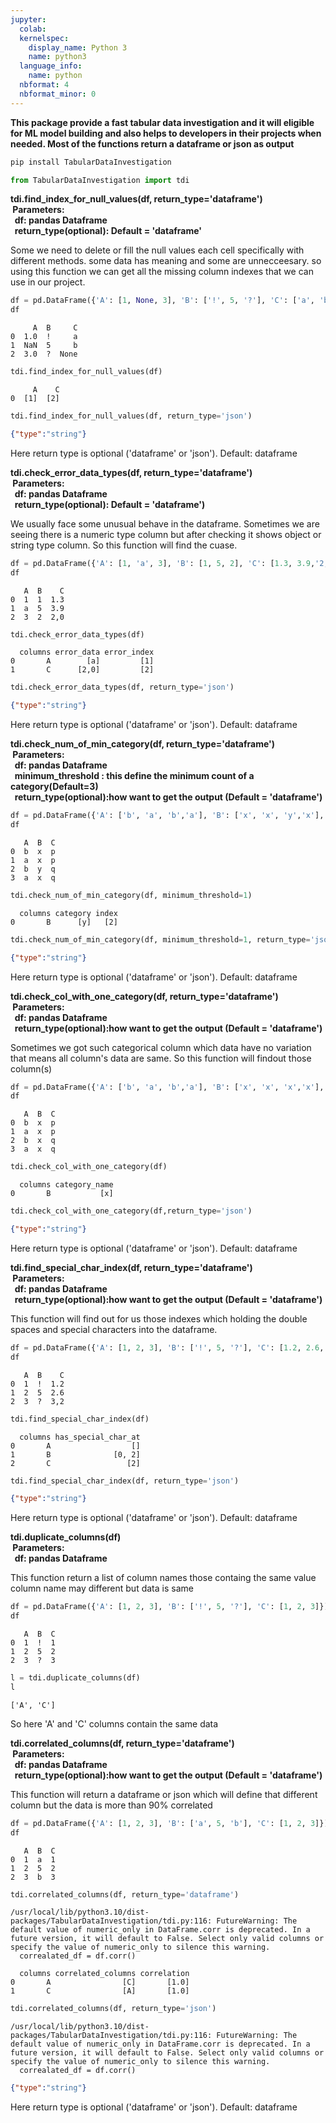 ```yaml
---
jupyter:
  colab:
  kernelspec:
    display_name: Python 3
    name: python3
  language_info:
    name: python
  nbformat: 4
  nbformat_minor: 0
---
```


<div class="cell markdown" id="lJNrv9lwHw7t">

**This package provide a fast tabular data investigation and it will
eligible for ML model building and also helps to developers in their
projects when needed. Most of the functions return a dataframe or json
as output**

</div>

<div class="cell code" id="HRSU2lZ5Ht9v">

``` python
pip install TabularDataInvestigation
```

</div>

<div class="cell code" execution_count="43" id="VzC1_y2hTSlb">

``` python
from TabularDataInvestigation import tdi
```

</div>

<div class="cell markdown" id="5o29-lUSKmIy">

**tdi.find_index_for_null_values(df, return_type='dataframe')\
&nbsp;Parameters:\
&nbsp;&nbsp;df: pandas Dataframe\
&nbsp;&nbsp;return_type(optional): Default = 'dataframe'**

</div>

<div class="cell markdown" id="vYvrNlAvIDQd">

Some we need to delete or fill the null values each cell specifically
with different methods. some data has meaning and some are unnecceesary.
so using this function we can get all the missing column indexes that we
can use in our project.

</div>

<div class="cell code" execution_count="19"
colab="{&quot;base_uri&quot;:&quot;https://localhost:8080/&quot;,&quot;height&quot;:143}"
id="TGS5k7JWIqz8" outputId="3663fd25-23cb-4558-a175-5ede1691661d">

``` python
df = pd.DataFrame({'A': [1, None, 3], 'B': ['!', 5, '?'], 'C': ['a', 'b', None]})
df
```

<div class="output execute_result" execution_count="19">

         A  B     C
    0  1.0  !     a
    1  NaN  5     b
    2  3.0  ?  None

</div>

</div>

<div class="cell code" execution_count="20"
colab="{&quot;base_uri&quot;:&quot;https://localhost:8080/&quot;,&quot;height&quot;:81}"
id="HLVms92Zn4qW" outputId="669872b8-bce7-456b-afae-37dca420cc49">

``` python
tdi.find_index_for_null_values(df)
```

<div class="output execute_result" execution_count="20">

         A    C
    0  [1]  [2]

</div>

</div>

<div class="cell code" execution_count="21"
colab="{&quot;base_uri&quot;:&quot;https://localhost:8080/&quot;,&quot;height&quot;:35}"
id="8_NmdR_UKRWy" outputId="b650a6f9-2f2b-49f8-a3e0-e575a1d74df0">

``` python
tdi.find_index_for_null_values(df, return_type='json')
```

<div class="output execute_result" execution_count="21">

``` json
{"type":"string"}
```

</div>

</div>

<div class="cell markdown" id="d9uRAKLzKYDy">

Here return type is optional ('dataframe' or 'json'). Default: dataframe

</div>

<div class="cell markdown" id="OSAs6sHgLVf3">

**tdi.check_error_data_types(df, return_type='dataframe')\
&nbsp;Parameters:\
&nbsp;&nbsp;df: pandas Dataframe\
&nbsp;&nbsp;return_type(optional): Default = 'dataframe')**

</div>

<div class="cell markdown" id="OpKOTMPmLl5w">

We usually face some unusual behave in the dataframe. Sometimes we are
seeing there is a numeric type column but after checking it shows object
or string type column. So this function will find the cuase.

</div>

<div class="cell code" execution_count="25"
colab="{&quot;base_uri&quot;:&quot;https://localhost:8080/&quot;,&quot;height&quot;:143}"
id="WQAv7nOpLktf" outputId="599eb053-4f53-4857-a2a0-52c1c68fc8d3">

``` python
df = pd.DataFrame({'A': [1, 'a', 3], 'B': [1, 5, 2], 'C': [1.3, 3.9,'2,0']})
df
```

<div class="output execute_result" execution_count="25">

       A  B    C
    0  1  1  1.3
    1  a  5  3.9
    2  3  2  2,0

</div>

</div>

<div class="cell code" execution_count="26"
colab="{&quot;base_uri&quot;:&quot;https://localhost:8080/&quot;,&quot;height&quot;:112}"
id="S8gaMAASbZc4" outputId="0325075a-93e6-4347-bbfc-823e74021772">

``` python
tdi.check_error_data_types(df)
```

<div class="output execute_result" execution_count="26">

      columns error_data error_index
    0       A        [a]         [1]
    1       C      [2,0]         [2]

</div>

</div>

<div class="cell code" execution_count="27"
colab="{&quot;base_uri&quot;:&quot;https://localhost:8080/&quot;,&quot;height&quot;:35}"
id="RcCmVNZAMgkH" outputId="4c6315d7-6fd3-4a87-9ef2-4116f47b4401">

``` python
tdi.check_error_data_types(df, return_type='json')
```

<div class="output execute_result" execution_count="27">

``` json
{"type":"string"}
```

</div>

</div>

<div class="cell markdown" id="NSjujMp0Mqv1">

Here return type is optional ('dataframe' or 'json'). Default: dataframe

</div>

<div class="cell markdown" id="IwI-sfT4MsLG">

**tdi.check_num_of_min_category(df, return_type='dataframe')\
&nbsp;Parameters:\
&nbsp;&nbsp;df: pandas Dataframe\
&nbsp;&nbsp;minimum_threshold : this define the minimum count of a
category(Default=3)\
&nbsp;&nbsp;return_type(optional):how want to get the output (Default =
'dataframe')**

</div>

<div class="cell code" execution_count="28"
colab="{&quot;base_uri&quot;:&quot;https://localhost:8080/&quot;,&quot;height&quot;:175}"
id="eM1XHOiOM1Fd" outputId="4b9d38f4-fe36-4b69-e47c-971529b56d69">

``` python
df = pd.DataFrame({'A': ['b', 'a', 'b','a'], 'B': ['x', 'x', 'y','x'], 'C': ['p', 'p', 'q','q']})
df
```

<div class="output execute_result" execution_count="28">

       A  B  C
    0  b  x  p
    1  a  x  p
    2  b  y  q
    3  a  x  q

</div>

</div>

<div class="cell code" execution_count="29"
colab="{&quot;base_uri&quot;:&quot;https://localhost:8080/&quot;,&quot;height&quot;:81}"
id="EwgrDhQ4C0fj" outputId="7adb6b4a-e039-46f5-9273-93e4299faf54">

``` python
tdi.check_num_of_min_category(df, minimum_threshold=1)
```

<div class="output execute_result" execution_count="29">

      columns category index
    0       B      [y]   [2]

</div>

</div>

<div class="cell code" execution_count="30"
colab="{&quot;base_uri&quot;:&quot;https://localhost:8080/&quot;,&quot;height&quot;:35}"
id="zNg1D-hZNwhF" outputId="c4f3bef9-1796-499d-927c-ab572ab08c51">

``` python
tdi.check_num_of_min_category(df, minimum_threshold=1, return_type='json')
```

<div class="output execute_result" execution_count="30">

``` json
{"type":"string"}
```

</div>

</div>

<div class="cell markdown" id="FpWRMlBINw0M">

Here return type is optional ('dataframe' or 'json'). Default: dataframe

</div>

<div class="cell markdown" id="gXIXp6XBN7NM">

**tdi.check_col_with_one_category(df, return_type='dataframe')\
&nbsp;Parameters:\
&nbsp;&nbsp;df: pandas Dataframe\
&nbsp;&nbsp;return_type(optional):how want to get the output (Default =
'dataframe')**

</div>

<div class="cell markdown" id="YO1-JmApOFDz">

Sometimes we got such categorical column which data have no variation
that means all column's data are same. So this function will findout
those column(s)

</div>

<div class="cell code" execution_count="31"
colab="{&quot;base_uri&quot;:&quot;https://localhost:8080/&quot;,&quot;height&quot;:175}"
id="GOO1rwMHN6c0" outputId="288a9482-0ac7-437b-f248-67f5021c8753">

``` python
df = pd.DataFrame({'A': ['b', 'a', 'b','a'], 'B': ['x', 'x', 'x','x'], 'C': ['p', 'p', 'q','q']})
df
```

<div class="output execute_result" execution_count="31">

       A  B  C
    0  b  x  p
    1  a  x  p
    2  b  x  q
    3  a  x  q

</div>

</div>

<div class="cell code" execution_count="32"
colab="{&quot;base_uri&quot;:&quot;https://localhost:8080/&quot;,&quot;height&quot;:81}"
id="R_dXOEClEBKg" outputId="c10cbf14-cb6c-49fc-82a6-e37fdd3c4787">

``` python
tdi.check_col_with_one_category(df)
```

<div class="output execute_result" execution_count="32">

      columns category_name
    0       B           [x]

</div>

</div>

<div class="cell code" execution_count="33"
colab="{&quot;base_uri&quot;:&quot;https://localhost:8080/&quot;,&quot;height&quot;:35}"
id="m2Fz5iqlO9nM" outputId="1cbbf8e0-c640-47bc-ae60-1a16ef866c60">

``` python
tdi.check_col_with_one_category(df,return_type='json')
```

<div class="output execute_result" execution_count="33">

``` json
{"type":"string"}
```

</div>

</div>

<div class="cell markdown" id="uR3g6QQIPFRh">

Here return type is optional ('dataframe' or 'json'). Default: dataframe

</div>

<div class="cell markdown" id="zal9tBcxPH5B">

**tdi.find_special_char_index(df, return_type='dataframe')\
&nbsp;Parameters:\
&nbsp;&nbsp;df: pandas Dataframe\
&nbsp;&nbsp;return_type(optional):how want to get the output (Default =
'dataframe')**

</div>

<div class="cell markdown" id="BujDuVwXPRrg">

This function will find out for us those indexes which holding the
double spaces and special characters into the dataframe.

</div>

<div class="cell code" execution_count="34"
colab="{&quot;base_uri&quot;:&quot;https://localhost:8080/&quot;,&quot;height&quot;:143}"
id="WzJTJwX3O9vR" outputId="3f85f568-b4ad-4a2c-a3d2-8fa68a9099e2">

``` python
df = pd.DataFrame({'A': [1, 2, 3], 'B': ['!', 5, '?'], 'C': [1.2, 2.6, '3,2']})
df
```

<div class="output execute_result" execution_count="34">

       A  B    C
    0  1  !  1.2
    1  2  5  2.6
    2  3  ?  3,2

</div>

</div>

<div class="cell code" execution_count="35"
colab="{&quot;base_uri&quot;:&quot;https://localhost:8080/&quot;,&quot;height&quot;:143}"
id="OhApZcUnENOd" outputId="934cef2f-027e-44b0-f5e8-574664df530a">

``` python
tdi.find_special_char_index(df)
```

<div class="output execute_result" execution_count="35">

      columns has_special_char_at
    0       A                  []
    1       B              [0, 2]
    2       C                 [2]

</div>

</div>

<div class="cell code" execution_count="36"
colab="{&quot;base_uri&quot;:&quot;https://localhost:8080/&quot;,&quot;height&quot;:53}"
id="BpYx5OUJP6TR" outputId="a4ba4445-0265-4826-a059-b7103b62b763">

``` python
tdi.find_special_char_index(df, return_type='json')
```

<div class="output execute_result" execution_count="36">

``` json
{"type":"string"}
```

</div>

</div>

<div class="cell markdown" id="CBfT0D9sP6ho">

Here return type is optional ('dataframe' or 'json'). Default: dataframe

</div>

<div class="cell markdown" id="78DYtKBjQFDA">

**tdi.duplicate_columns(df)\
&nbsp;Parameters:\
&nbsp;&nbsp;df: pandas Dataframe**

</div>

<div class="cell markdown" id="rKojcLDDQXC4">

This function return a list of column names those containg the same
value column name may different but data is same

</div>

<div class="cell code" execution_count="37"
colab="{&quot;base_uri&quot;:&quot;https://localhost:8080/&quot;,&quot;height&quot;:143}"
id="h3KeKIY6Q1Hn" outputId="e6dd6b1d-eade-4120-ce55-ae9a5bc92896">

``` python
df = pd.DataFrame({'A': [1, 2, 3], 'B': ['!', 5, '?'], 'C': [1, 2, 3]})
df
```

<div class="output execute_result" execution_count="37">

       A  B  C
    0  1  !  1
    1  2  5  2
    2  3  ?  3

</div>

</div>

<div class="cell code" execution_count="38"
colab="{&quot;base_uri&quot;:&quot;https://localhost:8080/&quot;}"
id="oLt8h-ksEQCf" outputId="93387b3e-d8d1-4df3-8071-4884039a9575">

``` python
l = tdi.duplicate_columns(df)
l
```

<div class="output execute_result" execution_count="38">

    ['A', 'C']

</div>

</div>

<div class="cell markdown" id="ii508Ja0Q87v">

So here 'A' and 'C' columns contain the same data

</div>

<div class="cell markdown" id="_tH4YAE-SIKl">

**tdi.correlated_columns(df, return_type='dataframe')\
&nbsp;Parameters:\
&nbsp;&nbsp;df: pandas Dataframe\
&nbsp;&nbsp;return_type(optional):how want to get the output (Default =
'dataframe')**

</div>

<div class="cell markdown" id="9QYFkYRQSQb-">

This function will return a dataframe or json which will define that
different column but the data is more than 90% correlated

</div>

<div class="cell code" execution_count="40"
colab="{&quot;base_uri&quot;:&quot;https://localhost:8080/&quot;,&quot;height&quot;:143}"
id="qTs0jpchFPHD" outputId="e49b0c80-9db3-478d-d2f0-301cb27b9c75">

``` python
df = pd.DataFrame({'A': [1, 2, 3], 'B': ['a', 5, 'b'], 'C': [1, 2, 3]})
df
```

<div class="output execute_result" execution_count="40">

       A  B  C
    0  1  a  1
    1  2  5  2
    2  3  b  3

</div>

</div>

<div class="cell code" execution_count="41"
colab="{&quot;base_uri&quot;:&quot;https://localhost:8080/&quot;,&quot;height&quot;:167}"
id="zwpXXkFPFAFH" outputId="34fe3c23-24ed-41ea-b0b6-888c1449cd73">

``` python
tdi.correlated_columns(df, return_type='dataframe')
```

<div class="output stream stderr">

    /usr/local/lib/python3.10/dist-packages/TabularDataInvestigation/tdi.py:116: FutureWarning: The default value of numeric_only in DataFrame.corr is deprecated. In a future version, it will default to False. Select only valid columns or specify the value of numeric_only to silence this warning.
      correalated_df = df.corr()

</div>

<div class="output execute_result" execution_count="41">

      columns correlated_columns correlation
    0       A                [C]       [1.0]
    1       C                [A]       [1.0]

</div>

</div>

<div class="cell code" execution_count="42"
colab="{&quot;base_uri&quot;:&quot;https://localhost:8080/&quot;,&quot;height&quot;:107}"
id="1_5JXsFgFIdg" outputId="cf45f62e-cd6e-4fed-9803-d2a30b4f4f95">

``` python
tdi.correlated_columns(df, return_type='json')
```

<div class="output stream stderr">

    /usr/local/lib/python3.10/dist-packages/TabularDataInvestigation/tdi.py:116: FutureWarning: The default value of numeric_only in DataFrame.corr is deprecated. In a future version, it will default to False. Select only valid columns or specify the value of numeric_only to silence this warning.
      correalated_df = df.corr()

</div>

<div class="output execute_result" execution_count="42">

``` json
{"type":"string"}
```

</div>

</div>

<div class="cell markdown" id="AMpvo2RYS92c">

Here return type is optional ('dataframe' or 'json'). Default: dataframe

</div>

<div class="cell code" id="6uyQ5pVcS5VG">

``` python
```

</div>
